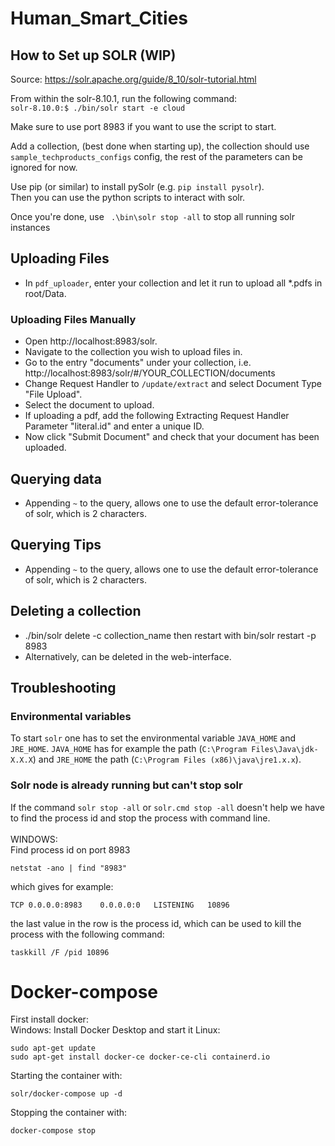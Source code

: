 # Human_Smart_Cities

## How to Set up SOLR (WIP)
Source: https://solr.apache.org/guide/8_10/solr-tutorial.html

From within the solr-8.10.1, run the following command:  
`solr-8.10.0:$ ./bin/solr start -e cloud`

Make sure to use port 8983 if you want to use the script to start.

Add a collection, (best done when starting up), 
the collection should use `sample_techproducts_configs` config, 
the rest of the parameters can be ignored for now.

Use pip (or similar) to install pySolr (e.g. `pip install pysolr`).  
Then you can use the python scripts to interact with solr. 


Once you're done, use ` .\bin\solr stop -all` to stop all running solr instances

## Uploading Files
- In `pdf_uploader`, enter your collection and let it run to upload all *.pdfs in root/Data.

### Uploading Files Manually
- Open http://localhost:8983/solr.
- Navigate to the collection you wish to upload files in.
- Go to the entry "documents" under your collection, i.e. http://localhost:8983/solr/#/YOUR_COLLECTION/documents
- Change Request Handler to `/update/extract` and select Document Type "File Upload".
- Select the document to upload.
- If uploading a pdf, add the following Extracting Request Handler Parameter "literal.id" and enter a unique ID.
- Now click "Submit Document" and check that your document has been uploaded. 


## Querying data
- Appending `~` to the query, allows one to use the default error-tolerance of solr, which is 2 characters.

## Querying Tips
- Appending `~` to the query, allows one to use the default error-tolerance of solr, which is 2 characters.

## Deleting a collection
- ./bin/solr delete -c collection_name then restart with bin/solr restart -p 8983
- Alternatively, can be deleted in the web-interface.


## Troubleshooting
### Environmental variables
To start `solr` one has to set the environmental variable `JAVA_HOME` and `JRE_HOME`.
`JAVA_HOME` has for example the path (`C:\Program Files\Java\jdk-X.X.X`) and `JRE_HOME` the path (`C:\Program Files (x86)\java\jre1.x.x`).

### Solr node is already running but can't stop solr
If the command `solr stop -all` or `solr.cmd stop -all` doesn't help we have to find the process id and stop the process with command line.<br /><br />
WINDOWS:<br />
Find process id on port 8983
```
netstat -ano | find "8983"
```
which gives for example:<br />
```
TCP 0.0.0.0:8983    0.0.0.0:0   LISTENING   10896
```
the last value in the row is the process id, which can be used to kill the process with the following command:
```
taskkill /F /pid 10896
```

# Docker-compose
First install docker: <br/>
Windows: Install Docker Desktop and start it
Linux: 
```
sudo apt-get update
sudo apt-get install docker-ce docker-ce-cli containerd.io
```
Starting the container with:
```
solr/docker-compose up -d
```
Stopping the container with:
```
docker-compose stop
```

